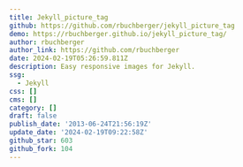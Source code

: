 ```yaml
---
title: Jekyll_picture_tag
github: https://github.com/rbuchberger/jekyll_picture_tag
demo: https://rbuchberger.github.io/jekyll_picture_tag/
author: rbuchberger
author_link: https://github.com/rbuchberger
date: 2024-02-19T05:26:59.811Z
description: Easy responsive images for Jekyll.
ssg:
  - Jekyll
css: []
cms: []
category: []
draft: false
publish_date: '2013-06-24T21:56:19Z'
update_date: '2024-02-19T09:22:58Z'
github_star: 603
github_fork: 104
---
```

